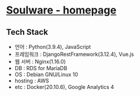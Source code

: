 # [Soulware - homepage](http://www.soulware.kr/)

## Tech Stack

- 언어 : Python(3.9.4), JavaScript
- 프레임워크 : DjangoRestFramework(3.12.4), Vue.js
- 웹 서버 : Nginx(1.16.0)
- DB : RDS for MariaDB
- OS : Debian GNU/Linux 10
- hosting : AWS
- etc : Docker(20.10.6), Google Analytics 4
